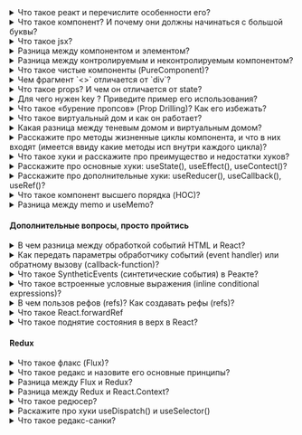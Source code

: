 <details> 
<summary> Что такое реакт и перечислите особенности его? </summary>

Это javascript - библиотека с открытым исходным кодом разработанной фейсбуком. Предназначена для создания пользовательских интерфейсов. 

К особенностям относится: 

1. компоненты; 

2. jsx; 

3. хуки; 

4. использование виртуального дома вместо реального;

</details>


<details> 
<summary> Что такое компонент? И почему они должны начинаться с большой буквы? </summary>

Компоненты нужны для создания ui (пользовательского интерфейса) в реакте. По своей структуре компоненты предстоявляются небольшие блоки (куски) кода, которые мы можем использовать в разных местах нашего приложения. Они создаются с помощью классов, что является устаревшим методом, и с помощью функций.

---

Возможно это связано с соглашением самого реакта и указывает, что мы используем реакт с jsx. Если мы напишем компонент с маленькой буквы, то у нас будет ошибка.

</details>


<details>
<summary> Что такое jsx?</summary>

`JSX` - расширения языка JS, который позволяет разработчику объединить JavaScript-кода  и HTML/XML в один файл. По сути, JSX - это синтаксический сахар React.createElement. Берет наш код, который в jsx и компилирует его в функцию React.createElement.

Можно ли использовать реакт без JSX?

Да, можно, нам просто нужно вместо компилятора уже самим писать return React.createElement.

```
function Greeting(props) {
  return React.createElement('div', null, 'Hello, ' + props.name + '!');
}

```

</details>

<details>
<summary> Разница между компонентом и элементом?</summary>

Компонент возвращает jsx-разметку в котором хранятся элементы, сам компоненты мы не видим в браузере, а вот  элементы мы можем видеть.

</details>

<details>
<summary> Разница между контролируемым и неконтролируемым компонентом? </summary>

Контролируемый компонент - это инпут за состоянием (state), которого мы можем следить. Например с помощью метода setState или использования хука useState

Неконтролируемый компонент - это инпут, состояние которого хранится внутри дома `и управляется браузером`, и чтобы его получить (значения) нужно исп refs.

</details>


<details>
<summary> Что такое чистые компоненты (PureComponent)? </summary>

Чистый компонент — это компонент, у которого нет побочных эффектов, а также он избегает ненужного повторного рендеринга путем неглубокое сравнения предыдущего состояния и пропса с новым состоянм и пропсом, и если они одинаковые, то копмонент не перерисовываеть

</details>

<details>
<summary> Чем фрагмент `<>` отличается от `div`? </summary>

В реакте необходимо оборочивать все теги в один общий контейнер и нам с этим помогает как фрагмент так и div. Фрагмент представляет собой пустые теги, но это сокращенный вариант от слова Fragment. Отличия: 

- Когда мы пишем div у нас создается дополнительный класс, а когда фрагмент то он пропускает добавления класса и сразу же переходит к дочерним тегам.

- Во фрагменте могут возникнуть проблемы с key, если мы исп сокращенный вариант, чтобы работать с ключом нам нужно импортировать из либы реакта фрагмент

</details>

<details>
<summary> Что такое props? И чем он отличается от state? </summary>

Props расшифровывается как properties, он необходим нам для передачи каких-то данных от родительского компонента к дочернему, и потом на его основе он отрисовывает jsx разметку.

- Отличие: 

1. Props мы можем передавать компоненту, в то время как state находится внутри компонента. 
2. Пропсы иммутабельные (неизменяемые) в то время как state можем изменить внутри компонента через хук useState.

Стоит отметить, что никто нам не запрещает передавать стейт в качества пропса, однако стейт управляется только в родительском компоненте, то есть дочерним компонент не сможет влиять на состояние родительского. Для того, чтобьы дочерний смог взаимодействовать с родительским нужно использовать коллбеки

</details>

<details>
<summary> Для чего нужен key ? Приведите пример его использования? </summary>

Когда мы хотим отрисовать список, то нам необходимо ключи. Они помогают реакту определить, какие элементы были изменены, добавлены или удалены, что в свою очередь увеличивает производительности рендеринга. В качестве ключей мы используем в основном ID. Если мы не укажем ключи, то он будет работать однако в консоле будет отображаться warning о том, что необходимо их добавить.

Дополнительный вопрос: почему index в key не лучшая практика?

- Могут возникнуть ошибка неправильной сортировка элементов списка, а также вставке новых элементов или удалении

</details>

<details>
<summary> Что такое «бурение пропсов» (Prop Drilling)? Как его избежать?</summary>

Например: у нас есть большая вложенность компонентов, и нам необходимо передать пропсы в дочерние. Если это небольшая вложенность, то с этим проблем нет. А если это большое приложение, то очень затруднительно поддерживать, так как постоянно в дочерние компоненты необходимо добавлять пропсы и вытаскивать их. Чтобы решить данную проблему есть хук useContext или можно использовать стейт менеджмент redux, redux toolkit, effector

</details>

<details>
<summary> Что такое виртуальный дом и как он работает? </summary>

Virtual-dom - это облегченная (легковесная) копия реального дома, которая представляет собой дерево объектов. Когда состояние компонента изменяется, то реакт обновляет виртуальный DOM, а после обновления виртуальный дом текущей версии сравнивается с предыдущим домом, находить изменения и вносит их уже в настоящий дом.

1. Дополнительный вопрос: что появляется первым Дом или Виртуал-дом? 

Сначало появляется дом, а затем на его основе виртуальный, потом виртуальный дом сравнивается с предыдущим домом и если видит изменения, то вносит уже в настоящий дом

2. Дополнительный вопрос: реакт увидил, что дивки разные, то как он будет работать? 

Сначало он отрисует в виртуал-доме, а потом возьмет эту дивку и заменит его в реальном доме. А если они одинаковые, то будет смотреть по содержанию

</details>

<details>
<summary> Какая разница между теневым домом и виртуальным домом? </summary>

Это разные понятие, однако в чем они схожи так в том, что они помогают решить проблемы с производительностью. 

Виртуальный дом создает копию всего объекта дома, а теневой дом создает только небольшую часть. 

Теневой дом - концепция браузера и она необходима когда мы хотим какой-то элемент полностью изолировать, чтобы к нему даже не применялись глобальные стили.

</details>

<details>
<summary> Расскажите про методы жизненные циклы компонента, и что в них входят (имеется ввиду какие методы исп внутри каждого цикла)?</summary>

У компонента есть три метода жизненного цикла:

- mounting (монтирование) - это рождения компонета, это процесс создания компонента и его добавления в DOM;
- update (обновления) - можно сравнить с ростом и то что компонент живет;
- unmounting (размонтирование) - это уже смерть человека;

Существует разные методы жизненого цикла, которые реакт предоставляет на разных этапах жизненого цикла компонента. Жизненный цикл делится на 4 части: инициализация, монтаж, обновления и размонтирования.

- За инициализацию отвечает конструктор;

- За монтаж отвечает определенные методы: конструктор, рендер, но больше хочется обратить внимания сomponentDidMount() - метод, который вызывается после того, как компонент был добавлен в DOM

- За обновления отвчает: shouldComponentUpdate(), вызывается перед повторным рендерингом компонента и если нет никаких изменений, то он предотвратит повторный рендеринг, а если есть то он вызовет рендерит и вызовет метод componentDidUpdate, что означает, что компонент обновился;

- За размонтирования отвечает componentWillUnmount(), вызывает перед удаление компонента, что означает конец жизненного цикла компонента

В хуках за все это отвечает хук useEffect;

</details>

<details>
<summary> Что такое хуки и расскажите про преимущество и недостатки хуков? </summary>

Хуки появились в 16 версией и используется они в функциональном компоненте. Хуки представляют из себя функции, c помощью которых мы можем подписаться на какое-то состояние, сохранять его а потом обновлять данное состояние (useState). Также мы можем делать запросы на сервер с помощью, работать с контекстом и много другое

К премуществам хуков относится:

- Переход с классовых компонентах на функциональный. Поясню: раньше чтобы сделать какое-то дефолтное состояние необходимо было написать 6-7 строк кода сейчас это можно заменить одним юзстейтом
- Его легче читать
- Также с помощью одного хука useEffect можно описать жизненный цикл компонента хотя в классах нам необходимо было использовать componentDidMount(), componentWillUnmount()

К недостатком относится:

- Мы не можем исп хуки в классах
- Проблема с пропс дриблингом, у нас есть для этого хука useContect(), но у него есть ряд проблем. Легче использовать стейт-менеджмент

</details>

<details>
<summary> Расскажите про основные хуки: useState(), useEffect(), useContect()? </summary>

1. Хук `useState()` - это функция, которая меняет состояние. Хук `useState('')` принимает начального значение, которая пишется внутри фигурных скобок и возвращает массива с 2 параметрами - первый параметр это тукущая состояние, а вторым является функция, которая обновляет состояние: `[state, setState]`.

```
const [state, setState] = React.useState('')
```

2. Хук `useEffect()` - необходим нам для выполнения каких-то side-effect (побочных эффектов), там запрос на сервер, setTimeOut (setInterval), обращения к дому и т.д.

#### Дополнительный вопрос: Когда срабатывает useEffect? - Юзэффект срабатывает после того как отрисовался наш компонент. А также:

- Если мы не написали никакую зависимость, то он будет вызываться всегда;
- Если мы передали какую-то зависимость, то он срабатывается при первом рендеринге и когда меняется состояние.
- А если мы написали зависимость но не передали ничего, то срабатывает только при монтирования компонента

#### Дополнительный вопрос: Что такое функция очистки useEffect и как очистить useEffect?

Одна из функций хука позволяет нам останавливать побочные эффекты, которые больше не нужно выполнять, до того, как наш компонент будет размонтирован. Нам нужно просто написать return внутри useEffect

```
useEffect(() => {
    // the side effect takes place here.
        return () => {
            // the cleanup function
        }
}, [])
```

Link: [useEffect](https://github.com/Mulwor/stack-of-technologies/blob)

3. Хук `useContect()` прудумали для избавления так называемого пропс дрибллинга - это когда в родительском компоненте есть какие-то данные, которые необходимы передать дочерним даже там где они не используются, чтобы отказаться от пропса дриблинга был придуман данный хук.

Контекст позволяет передать данные от родительского компонента сразу к компонента, которому это нужно


</details>

<details>
<summary> Расскажите про дополнительные хуки: useReducer(), useCallback(), useRef()? </summary>

Хук `useReducer()` - необходим когда у нас есть несколько стейтов, которые обновляются вместе и когда нужно учитывать другие состояния. 

1. Например при запросе на сервер, нам необходимо: один стейт для загрузки, второй для ошибка, а третий для постов. Мы можем объединить в один общий хук useReducer

<img src='/assets/12.PNG' alt="useReducer" />

Хук `useCallBack()` -

Хук `useRef()` - 

</details>

<details>
<summary> Что такое компонент высшего порядка (HOC)? </summary>

Компонент высшего порядка (HOC) - функция, которая принимает в качестве аргумента другой компонент и возвращает новый компонент с расширенным функционалам. Если у нас повторяющийся код во многих местах, то мы можем вынести этот компонент и использовать его


К хокам можно отнести: React.memo, withRouter,
</details>

<details>
<summary> Разница между memo и useMemo? </summary>

Основным отличием хука useMemo от хока React.memo заключается в том, что React.memo используется для оптимизации производительности компонента, путем предотвращения ненужных перерисовок, тогда как useMemo используется для мемоизации вычислений внутри компонента, которые могут быть дорогостоящими или занимать много времени.

</details>

#### Дополнительные вопросы, просто пройтись

<details>
<summary> В чем разница между обработкой событий HTML и React?</summary>

- В HTML имя события обычно пишется строчными буквами по соглашению: `<button onclick="activateLasers()"></button>`. В то время как в React следует соглашению camelCase :
  `<button onClick={activateLasers}>`

- В HTML мы можем вернуться false, чтобы предотвратить поведение по умолчанию:
  `<a
  href="#"
  onclick='console.log("The link was clicked."); return false;'
/>`. В то время как в React вы должны вызывать preventDefault() явно:

```
function handleClick(event) {
  event.preventDefault();
  console.log("The link was clicked.");
}
```

</details>

<details>
<summary> Как передать параметры обработчику событий (event handler) или обратному вызову (callback-function)? </summary>

1. Если мы говорим про компонент, то через пропсы к дочерним компонентам можно передавать функцию

2. Чтобы передать параметры обработчику событий можно обернуть в стрелочную функцию. Это действие равносильно использованию .bind:

```
<button onClick={() => this.handleClick(id)} />
```

```
<button onClick={this.handleClick.bind(this, id)} />
```

</details>

<details>
<summary> Что такое SyntheticEvents (синтетические события) в Реакте? </summary>

`SyntheticEvents` - это кроссбраузерная обёртка над нативным экземпляром события. Его API такой же, как и собственное событие браузера, включая stopPropagation()и preventDefault(), за исключением того, что события работают одинаково во всех браузерах.

</details>

<details>
<summary> Что такое встроенные условные выражения (inline conditional expressions)?</summary>

Вы можете использовать операторы if или тернарные выражения , доступные в JS, для условного отображения выражений. Помимо этих подходов, вы также можете встроить любые выражения в JSX, заключив их в фигурные скобки, а затем логический оператор JS &&.

```
<h1>Hello!</h1>;
{
  messages.length > 0 && !isLogin ? (
    <h2>You have {messages.length} unread messages.</h2>
  ) : (
    <h2>You don't have unread messages.</h2>
  );
}
```

</details>



<details>
<summary> В чем пользов рефов (refs)? Как создавать рефы (refs)? </summary>

В основном нам надо избегать рефов, однако они могут быть полезны когда нам нужен прямой достук к элементу DOM или к экземпляру компоненту

Создаются с помощью метода `React.createRef()` и прикрепляются к элементам React через ref атрибут.

</details>

<details>
<summary> Что такое React.forwardRef</summary>

`React.forwardRef` - функция, которая позволяет передать рефы в качестве пропсов дочерному компоненту.

```
const ButtonElement = React.forwardRef((props, ref) => (
  <button ref={ref} className="CustomButton">
    {props.children}
  </button>
));

// Create ref to the DOM button:
const ref = React.createRef();
<ButtonElement ref={ref}>{"Forward Ref"}</ButtonElement>;
```

</details>


<details>
<summary> Что такое поднятие состояния в верх в React? </summary>
Это паттерн, которое с помощью одного состояние может быть использовано сразу для несколько компонентов. Обычно некоторые компоненты должны реагировать на одни и те же события или изменения состояния, поэтому необходимо каким-то образом уведомлять все компоненты когда что-то изменилось как раз и используется состояние поднятие вверх. Это означает что общее состояние должно быть поднятно до общего ближайшего предка
</details>




#### Redux

<details>
<summary> Что такое флакс (Flux)? </summary>

Flux - архитектура, которая придумала предложила фейсбук для решения некоторые проблемы. Он построен на однонаправленном потоке (передачи) данных между компонентами. Флакс содержит 4 компонента - это action (действия), dispatcher (диспетчер), store (хранилище), view (представления).

Если говорить о них по подробней, то action - данные, которая передается диспетчеру. Диспетчер принимает эти данные и уведомляет стор об этом. А стор в свою очередь содержит состояния приложение и логику, после view запрашивает данные у стор и передает его другим (дочерним) компонентам.

</details>

<details>
<summary> Что такое редакс и назовите его основные принципы? </summary>

Redux представляет собой контейнер для управления состоянием приложения, и он похож на Flux. К основным принципам редакса относится:

- единный стор, то есть у него один
- состояние предназначен только для чтения. А чтобы изменить состояние необходим action
- все изменения происходит только с помощью чистых функций.

Стоит отметить, что как у реакта - однонаправленный поток данных (он идет от родителя к потомку), так и у флакса и редакса.

</details>

<details>
<summary> Разница между Flux и Redux? </summary>

- Флакс появился раньше, чем редакс. И как раз на основе флакса был сделан редакс;
- У флакса есть много сторов, а у редакса он один;
- У флакса состояние мутирует, а у редакса не мутирует;

</details>

<details>
<summary> Разница между Redux и React.Context? </summary>

Стоит начать с того, что редакс более мощнее и у него больше функций чем в контексте. Например в контексте: нет редюсеров и санков. Вместо санков нам надо писать все с хуком useEffect(). А вся логика контекст его в компоненте, что делает компонент более большим и громоздким. Отличительными чертами также является:

- В редаксе мы используем useDispatch(), а в контексте useUpdate();
- В контексте нам нужно постоянно писать спред операторы, а вот в редаксе тулките можно этого не делать, так как он под капотом за нас это делает.

</details>

<details>
<summary> Что такое редюсер?</summary>

Редьюсер - чистая функция, которая принимает два параметра:

- state;
- action;

</details>

<details>
<summary> Раскажите про хуки useDispatch() и useSelector()</summary>

</details>

<details>
<summary> Что такое редакс-санки?</summary>

</details>
